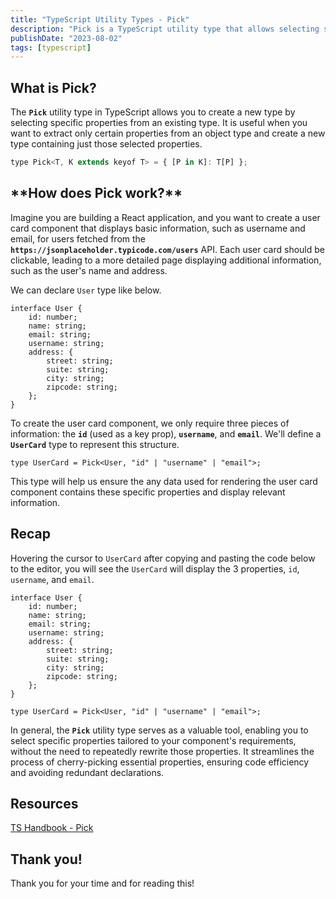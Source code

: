 ```yaml
---
title: "TypeScript Utility Types - Pick"
description: "Pick is a TypeScript utility type that allows selecting specific properties from an object type, simplifying type declarations."
publishDate: "2023-08-02"
tags: [typescript]
---
```


## What is Pick?

The **`Pick`** utility type in TypeScript allows you to create a new type by selecting specific properties from an existing type. It is useful when you want to extract only certain properties from an object type and create a new type containing just those selected properties.

```jsx
type Pick<T, K extends keyof T> = { [P in K]: T[P] };
```

## \***\*How does Pick work?\*\***

Imagine you are building a React application, and you want to create a user card component that displays basic information, such as username and email, for users fetched from the **`https://jsonplaceholder.typicode.com/users`** API. Each user card should be clickable, leading to a more detailed page displaying additional information, such as the user's name and address.

We can declare `User` type like below.

```tsx
interface User {
	id: number;
	name: string;
	email: string;
	username: string;
	address: {
		street: string;
		suite: string;
		city: string;
		zipcode: string;
	};
}
```

To create the user card component, we only require three pieces of information: the **`id`** (used as a key prop), **`username`**, and **`email`**. We'll define a **`UserCard`** type to represent this structure.

```tsx
type UserCard = Pick<User, "id" | "username" | "email">;
```

This type will help us ensure the any data used for rendering the user card component contains these specific properties and display relevant information.

## Recap

Hovering the cursor to `UserCard` after copying and pasting the code below to the editor, you will see the `UserCard` will display the 3 properties, `id`, `username`, and `email`.

```tsx
interface User {
	id: number;
	name: string;
	email: string;
	username: string;
	address: {
		street: string;
		suite: string;
		city: string;
		zipcode: string;
	};
}

type UserCard = Pick<User, "id" | "username" | "email">;
```

In general, the **`Pick`** utility type serves as a valuable tool, enabling you to select specific properties tailored to your component's requirements, without the need to repeatedly rewrite those properties. It streamlines the process of cherry-picking essential properties, ensuring code efficiency and avoiding redundant declarations.

## Resources

[TS Handbook - Pick](https://www.typescriptlang.org/docs/handbook/utility-types.html#picktype-keys)

## Thank you!

Thank you for your time and for reading this!
